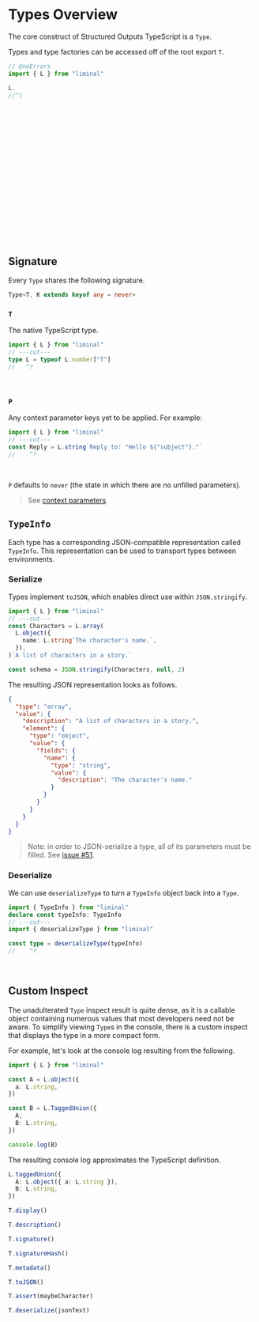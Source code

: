 # Types Overview

The core construct of Structured Outputs TypeScript is a `Type`.

Types and type factories can be accessed off of the root export `T`.

```ts twoslash
// @noErrors
import { L } from "liminal"

L.
//^|
```

<br />
<br />
<br />
<br />
<br />
<br />
<br />
<br />
<br />
<br />
<br />
<br />
<br />
<br />
<br />
<br />

## Signature

Every `Type` shares the following signature.

```ts
Type<T, K extends keyof any = never>
```

### `T`

The native TypeScript type.

```ts twoslash
import { L } from "liminal"
// ---cut---
type L = typeof L.number["T"]
//   ^?
```

<br />

### `P`

Any context parameter keys yet to be applied. For example:

```ts twoslash
import { L } from "liminal"
// ---cut---
const Reply = L.string`Reply to: "Hello ${"subject"}."`
//    ^?
```

<br />

`P` defaults to `never` (the state in which there are no unfilled parameters).

> See [context parameters](../context/parameters.md)

## `TypeInfo`

Each type has a corresponding JSON-compatible representation called `TypeInfo`. This representation
can be used to transport types between environments.

### Serialize

Types implement `toJSON`, which enables direct use within `JSON.stringify`.

```ts twoslash
import { L } from "liminal"
// ---cut---
const Characters = L.array(
  L.object({
    name: L.string`The character's name.`,
  }),
)`A list of characters in a story.`

const schema = JSON.stringify(Characters, null, 2)
```

The resulting JSON representation looks as follows.

```json
{
  "type": "array",
  "value": {
    "description": "A list of characters in a story.",
    "element": {
      "type": "object",
      "value": {
        "fields": {
          "name": {
            "type": "string",
            "value": {
              "description": "The character's name."
            }
          }
        }
      }
    }
  }
}
```

> Note: in order to JSON-serialize a type, all of its parameters must be filled. See
> [issue #51](https://github.com/harrysolovay/liminal/issues/51).

### Deserialize

We can use `deserializeType` to turn a `TypeInfo` object back into a `Type`.

```ts
import { TypeInfo } from "liminal"
declare const typeInfo: TypeInfo
// ---cut---
import { deserializeType } from "liminal"

const type = deserializeType(typeInfo)
//    ^?
```

<br />

## Custom Inspect

The unadulterated `Type` inspect result is quite dense, as it is a callable object containing
numerous values that most developers need not be aware. To simplify viewing `Type`s in the console,
there is a custom inspect that displays the type in a more compact form.

For example, let's look at the console log resulting from the following.

```ts
import { L } from "liminal"

const A = L.object({
  a: L.string,
})

const B = L.TaggedUnion({
  A,
  B: L.string,
})

console.log(B)
```

The resulting console log approximates the TypeScript definition.

```ts
L.taggedUnion({
  A: L.object({ a: L.string }),
  B: L.string,
})
```

```ts
T.display()

T.description()

T.signature()

T.signatureHash()

T.metadata()

T.toJSON()

T.assert(maybeCharacter)

T.deserialize(jsonText)
```
